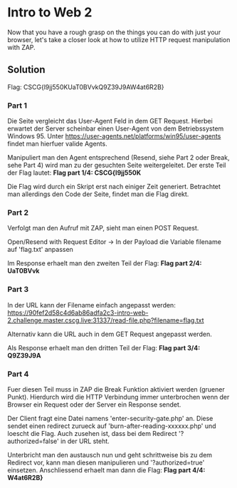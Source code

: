 # Intro to Web 2
Now that you have a rough grasp on the things you can do with just your browser, let's take a closer look at how to utilize HTTP request manipulation with ZAP.

## Solution
Flag: CSCG{l9jj550KUaT0BVvkQ9Z39J9AW4at6R2B}

### Part 1
Die Seite vergleicht das User-Agent Feld in dem GET Request. Hierbei erwartet der Server scheinbar einen User-Agent von dem Betriebssystem Windows 95. Unter https://user-agents.net/platforms/win95/user-agents findet man hierfuer valide Agents.

Manipuliert man den Agent entsprechend (Resend, siehe Part 2 oder Break, sehe Part 4) wird man zu der gesuchten Seite weitergeleitet. Der erste Teil der Flag lautet:  **Flag part 1/4: CSCG{l9jj550K**

Die Flag wird durch ein Skript erst nach einiger Zeit generiert. Betrachtet man allerdings den Code der Seite, findet man die Flag direkt.

### Part 2
Verfolgt man den Aufruf mit ZAP, sieht man einen POST Request.

Open/Resend with Request Editor -> In der Payload die Variable filename auf 'flag.txt' anpassen

Im Response erhaelt man den zweiten Teil der Flag: **Flag part 2/4: UaT0BVvk**

### Part 3
In der URL kann der Filename einfach angepasst werden: https://90fef2d58c4d6ab86adfa2c3-intro-web-2.challenge.master.cscg.live:31337/read-file.php?filename=flag.txt

Alternativ kann die URL auch in dem GET Request angepasst werden.

Als Response erhaelt man den dritten Teil der Flag: **Flag part 3/4: Q9Z39J9A**

### Part 4
Fuer diesen Teil muss in ZAP die Break Funktion aktiviert werden (gruener Punkt). Hierdurch wird die HTTP Verbindung immer unterbrochen wenn der Browser ein Request oder der Server ein Response sendet.

Der Client fragt eine Datei namens 'enter-security-gate.php' an. Diese sendet einen redirect zurueck auf 'burn-after-reading-xxxxxx.php' und loescht die Flag. Auch zusehen ist, dass bei dem Redirect '?authorized=false' in der URL steht.

Unterbricht man den austausch nun und geht schrittweise bis zu dem Redirect vor, kann man diesen manipulieren und '?authorized=true' einsetzen. Anschliessend erhaelt man dann die Flag: **Flag part 4/4: W4at6R2B}**
